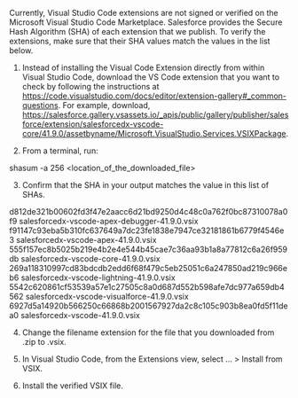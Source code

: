 Currently, Visual Studio Code extensions are not signed or verified on the
Microsoft Visual Studio Code Marketplace. Salesforce provides the Secure Hash
Algorithm (SHA) of each extension that we publish. To verify the extensions,
make sure that their SHA values match the values in the list below.

1. Instead of installing the Visual Code Extension directly from within Visual
   Studio Code, download the VS Code extension that you want to check by
   following the instructions at
   https://code.visualstudio.com/docs/editor/extension-gallery#_common-questions.
   For example, download,
   https://salesforce.gallery.vsassets.io/_apis/public/gallery/publisher/salesforce/extension/salesforcedx-vscode-core/41.9.0/assetbyname/Microsoft.VisualStudio.Services.VSIXPackage.

2. From a terminal, run:

shasum -a 256 <location_of_the_downloaded_file>

3. Confirm that the SHA in your output matches the value in this list of SHAs.

d812de321b00602fd3f47e2aacc6d21bd9250d4c48c0a762f0bc87310078a0f9  salesforcedx-vscode-apex-debugger-41.9.0.vsix
f91147c93eba5b310fc637649a7dc23fe1838e7947ce32181861b6779f4546e3  salesforcedx-vscode-apex-41.9.0.vsix
555f157ec8b5025b219e4b2e4e544b45cae7c36aa93b1a8a77812c6a26f959db  salesforcedx-vscode-core-41.9.0.vsix
269a118310997cd83bdcdb2edd6f68f479c5eb25051c6a247850ad219c966eb6  salesforcedx-vscode-lightning-41.9.0.vsix
5542c620861cf53539a57e1c27505c8a0d687d552b598afe7dc977a659db4562  salesforcedx-vscode-visualforce-41.9.0.vsix
6927d5a14920b566250c66868b2001567927da2c8c105c903b8ea0fd5f11dea0  salesforcedx-vscode-41.9.0.vsix


4. Change the filename extension for the file that you downloaded from .zip to
.vsix.

5. In Visual Studio Code, from the Extensions view, select ... > Install from
VSIX.

6. Install the verified VSIX file.
